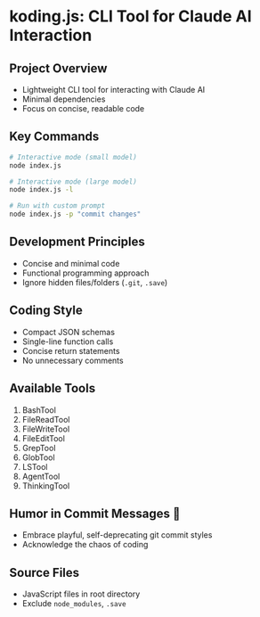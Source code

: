 # koding.js: CLI Tool for Claude AI Interaction

## Project Overview
- Lightweight CLI tool for interacting with Claude AI
- Minimal dependencies
- Focus on concise, readable code

## Key Commands
```bash
# Interactive mode (small model)
node index.js

# Interactive mode (large model)
node index.js -l

# Run with custom prompt
node index.js -p "commit changes"
```

## Development Principles
- Concise and minimal code
- Functional programming approach
- Ignore hidden files/folders (`.git`, `.save`)

## Coding Style
- Compact JSON schemas
- Single-line function calls
- Concise return statements
- No unnecessary comments

## Available Tools
1. BashTool
2. FileReadTool
3. FileWriteTool
4. FileEditTool
5. GrepTool
6. GlobTool
7. LSTool
8. AgentTool
9. ThinkingTool

## Humor in Commit Messages 🤖
- Embrace playful, self-deprecating git commit styles
- Acknowledge the chaos of coding

## Source Files
- JavaScript files in root directory
- Exclude `node_modules`, `.save`
